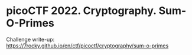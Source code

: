 # picoCTF 2022. Cryptography. Sum-O-Primes

Challenge write-up: https://7rocky.github.io/en/ctf/picoctf/cryptography/sum-o-primes
